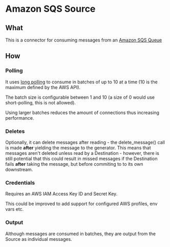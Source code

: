 # Amazon SQS Source

## What

This is a connector for consuming messages from an
[Amazon SQS Queue](https://docs.aws.amazon.com/AWSSimpleQueueService/latest/SQSDeveloperGuide/welcome.html)

## How

### Polling

It uses
[long polling](https://docs.aws.amazon.com/AWSSimpleQueueService/latest/SQSDeveloperGuide/sqs-short-and-long-polling.html)
to consume in batches of up to 10 at a time (10 is the maximum defined by the AWS API).

The batch size is configurable between 1 and 10 (a size of 0 would use short-polling, this is not
allowed).

Using larger batches reduces the amount of connections thus increasing performance.

### Deletes

Optionally, it can delete messages after reading - the delete_message() call is made **after**
yielding the message to the generator. This means that messages aren't deleted unless read by a
Destination - however, there is still potential that this could result in missed messages if the
Destination fails **after** taking the message, but before commiting to to its own downstream.

### Credentials

Requires an AWS IAM Access Key ID and Secret Key.

This could be improved to add support for configured AWS profiles, env vars etc.

### Output

Although messages are consumed in batches, they are output from the Source as individual messages.
